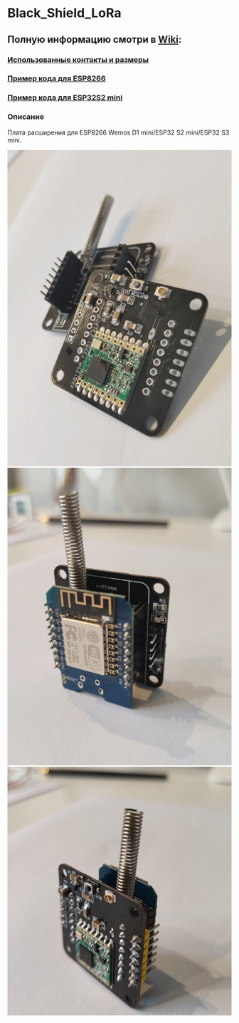 # Black_Shield_LoRa
## Полную информацию смотри в [Wiki](https://github.com/Ale-maker325/Black_Shield_LoRa/wiki):

### [Использованные контакты и размеры](https://github.com/Ale-maker325/Black_Shield_LoRa/wiki)

### [Пример кода для ESP8266](https://github.com/Ale-maker325/Black_Shield_LoRa/wiki/%D0%9F%D1%80%D0%B8%D0%BC%D0%B5%D1%80%D1%8B-%D0%BA%D0%BE%D0%B4%D0%B0-%D0%B4%D0%BB%D1%8F-ESP8266)

### [Пример кода для ESP32S2 mini](https://github.com/Ale-maker325/Black_Shield_LoRa/wiki/%D0%9F%D1%80%D0%B8%D0%BC%D0%B5%D1%80-%D0%BA%D0%BE%D0%B4%D0%B0-%D0%B4%D0%BB%D1%8F-ESP32-S2)




### Описание
Плата расширения для ESP8266 Wemos D1 mini/ESP32 S2 mini/ESP32 S3 mini.

![IMG_1707047014268](https://github.com/Ale-maker325/Black_Shield_LoRa/blob/main/IMAGE/1707047014268.jpg)
![IMG_1707047014265](https://github.com/Ale-maker325/Black_Shield_LoRa/blob/main/IMAGE/1707047014265.jpg)
![IMG_1707047014262](https://github.com/Ale-maker325/Black_Shield_LoRa/blob/main/IMAGE/1707047014262.jpg)